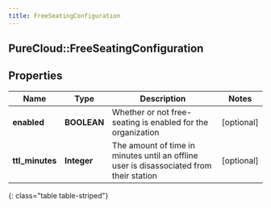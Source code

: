 ```yaml
---
title: FreeSeatingConfiguration
---
```

## PureCloud::FreeSeatingConfiguration

## Properties

|Name | Type | Description | Notes|
|------------ | ------------- | ------------- | -------------|
| **enabled** | **BOOLEAN** | Whether or not free-seating is enabled for the organization | [optional] |
| **ttl_minutes** | **Integer** | The amount of time in minutes until an offline user is disassociated from their station | [optional] |
{: class="table table-striped"}


